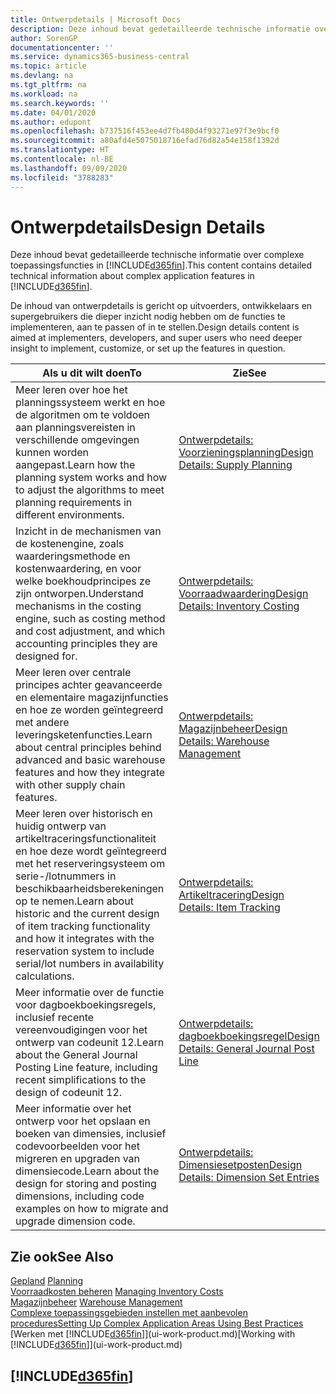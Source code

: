 ```yaml
---
title: Ontwerpdetails | Microsoft Docs
description: Deze inhoud bevat gedetailleerde technische informatie over complexe toepassingsfuncties in Business Central.
author: SorenGP
documentationcenter: ''
ms.service: dynamics365-business-central
ms.topic: article
ms.devlang: na
ms.tgt_pltfrm: na
ms.workload: na
ms.search.keywords: ''
ms.date: 04/01/2020
ms.author: edupont
ms.openlocfilehash: b737516f453ee4d7fb480d4f93271e97f3e9bcf0
ms.sourcegitcommit: a80afd4e5075018716efad76d82a54e158f1392d
ms.translationtype: HT
ms.contentlocale: nl-BE
ms.lasthandoff: 09/09/2020
ms.locfileid: "3788283"
---
```

# <a name="design-details"></a><span data-ttu-id="1e5d0-103">Ontwerpdetails</span><span class="sxs-lookup"><span data-stu-id="1e5d0-103">Design Details</span></span>
<span data-ttu-id="1e5d0-104">Deze inhoud bevat gedetailleerde technische informatie over complexe toepassingsfuncties in [!INCLUDE[d365fin](includes/d365fin_md.md)].</span><span class="sxs-lookup"><span data-stu-id="1e5d0-104">This content contains detailed technical information about complex application features in [!INCLUDE[d365fin](includes/d365fin_md.md)].</span></span>  

 <span data-ttu-id="1e5d0-105">De inhoud van ontwerpdetails is gericht op uitvoerders, ontwikkelaars en supergebruikers die dieper inzicht nodig hebben om de functies te implementeren, aan te passen of in te stellen.</span><span class="sxs-lookup"><span data-stu-id="1e5d0-105">Design details content is aimed at implementers, developers, and super users who need deeper insight to implement, customize, or set up the features in question.</span></span>  

|<span data-ttu-id="1e5d0-106">**Als u dit wilt doen**</span><span class="sxs-lookup"><span data-stu-id="1e5d0-106">**To**</span></span>|<span data-ttu-id="1e5d0-107">**Zie**</span><span class="sxs-lookup"><span data-stu-id="1e5d0-107">**See**</span></span>|  
|------------|-------------|  
|<span data-ttu-id="1e5d0-108">Meer leren over hoe het planningssysteem werkt en hoe de algoritmen om te voldoen aan planningsvereisten in verschillende omgevingen kunnen worden aangepast.</span><span class="sxs-lookup"><span data-stu-id="1e5d0-108">Learn how the planning system works and how to adjust the algorithms to meet planning requirements in different environments.</span></span>|[<span data-ttu-id="1e5d0-109">Ontwerpdetails: Voorzieningsplanning</span><span class="sxs-lookup"><span data-stu-id="1e5d0-109">Design Details: Supply Planning</span></span>](design-details-supply-planning.md)|  
|<span data-ttu-id="1e5d0-110">Inzicht in de mechanismen van de kostenengine, zoals waarderingsmethode en kostenwaardering, en voor welke boekhoudprincipes ze zijn ontworpen.</span><span class="sxs-lookup"><span data-stu-id="1e5d0-110">Understand mechanisms in the costing engine, such as costing method and cost adjustment, and which accounting principles they are designed for.</span></span>|[<span data-ttu-id="1e5d0-111">Ontwerpdetails: Voorraadwaardering</span><span class="sxs-lookup"><span data-stu-id="1e5d0-111">Design Details: Inventory Costing</span></span>](design-details-inventory-costing.md)|  
|<span data-ttu-id="1e5d0-112">Meer leren over centrale principes achter geavanceerde en elementaire magazijnfuncties en hoe ze worden geïntegreerd met andere leveringsketenfuncties.</span><span class="sxs-lookup"><span data-stu-id="1e5d0-112">Learn about central principles behind advanced and basic warehouse features and how they integrate with other supply chain features.</span></span>|[<span data-ttu-id="1e5d0-113">Ontwerpdetails: Magazijnbeheer</span><span class="sxs-lookup"><span data-stu-id="1e5d0-113">Design Details: Warehouse Management</span></span>](design-details-warehouse-management.md)|  
|<span data-ttu-id="1e5d0-114">Meer leren over historisch en huidig ontwerp van artikeltraceringsfunctionaliteit en hoe deze wordt geïntegreerd met het reserveringsysteem om serie-/lotnummers in beschikbaarheidsberekeningen op te nemen.</span><span class="sxs-lookup"><span data-stu-id="1e5d0-114">Learn about historic and the current design of item tracking functionality and how it integrates with the reservation system to include serial/lot numbers in availability calculations.</span></span>|[<span data-ttu-id="1e5d0-115">Ontwerpdetails: Artikeltracering</span><span class="sxs-lookup"><span data-stu-id="1e5d0-115">Design Details: Item Tracking</span></span>](design-details-item-tracking.md)|  
|<span data-ttu-id="1e5d0-116">Meer informatie over de functie voor dagboekboekingsregels, inclusief recente vereenvoudigingen voor het ontwerp van codeunit 12.</span><span class="sxs-lookup"><span data-stu-id="1e5d0-116">Learn about the General Journal Posting Line feature, including recent simplifications to the design of codeunit 12.</span></span>|[<span data-ttu-id="1e5d0-117">Ontwerpdetails: dagboekboekingsregel</span><span class="sxs-lookup"><span data-stu-id="1e5d0-117">Design Details: General Journal Post Line</span></span>](design-details-general-journal-post-line.md)|
|<span data-ttu-id="1e5d0-118">Meer informatie over het ontwerp voor het opslaan en boeken van dimensies, inclusief codevoorbeelden voor het migreren en upgraden van dimensiecode.</span><span class="sxs-lookup"><span data-stu-id="1e5d0-118">Learn about the design for storing and posting dimensions, including code examples on how to migrate and upgrade dimension code.</span></span>|[<span data-ttu-id="1e5d0-119">Ontwerpdetails: Dimensiesetposten</span><span class="sxs-lookup"><span data-stu-id="1e5d0-119">Design Details: Dimension Set Entries</span></span>](design-details-dimension-set-entries.md)| 

## <a name="see-also"></a><span data-ttu-id="1e5d0-120">Zie ook</span><span class="sxs-lookup"><span data-stu-id="1e5d0-120">See Also</span></span>  
 <span data-ttu-id="1e5d0-121">[Gepland](production-planning.md) </span><span class="sxs-lookup"><span data-stu-id="1e5d0-121">[Planning](production-planning.md) </span></span>  
 <span data-ttu-id="1e5d0-122">[Voorraadkosten beheren](finance-manage-inventory-costs.md) </span><span class="sxs-lookup"><span data-stu-id="1e5d0-122">[Managing Inventory Costs](finance-manage-inventory-costs.md) </span></span>  
 <span data-ttu-id="1e5d0-123">[Magazijnbeheer](warehouse-manage-warehouse.md) </span><span class="sxs-lookup"><span data-stu-id="1e5d0-123">[Warehouse Management](warehouse-manage-warehouse.md) </span></span>  
 [<span data-ttu-id="1e5d0-124">Complexe toepassingsgebieden instellen met aanbevolen procedures</span><span class="sxs-lookup"><span data-stu-id="1e5d0-124">Setting Up Complex Application Areas Using Best Practices</span></span>](set-up-complex-application-areas-using-best-practices.md)  
 <span data-ttu-id="1e5d0-125">[Werken met [!INCLUDE[d365fin](includes/d365fin_md.md)]](ui-work-product.md)</span><span class="sxs-lookup"><span data-stu-id="1e5d0-125">[Working with [!INCLUDE[d365fin](includes/d365fin_md.md)]](ui-work-product.md)</span></span>

 ## [!INCLUDE[d365fin](includes/free_trial_md.md)]  
